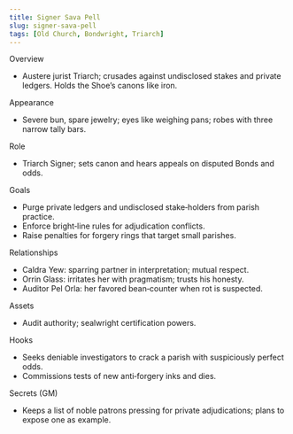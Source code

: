 ```yaml
---
title: Signer Sava Pell
slug: signer-sava-pell
tags: [Old Church, Bondwright, Triarch]
---
```


Overview
- Austere jurist Triarch; crusades against undisclosed stakes and private ledgers. Holds the Shoe’s canons like iron.

Appearance
- Severe bun, spare jewelry; eyes like weighing pans; robes with three narrow tally bars.

Role
- Triarch Signer; sets canon and hears appeals on disputed Bonds and odds.

Goals
- Purge private ledgers and undisclosed stake‑holders from parish practice.
- Enforce bright‑line rules for adjudication conflicts.
- Raise penalties for forgery rings that target small parishes.

Relationships
- Caldra Yew: sparring partner in interpretation; mutual respect.
- Orrin Glass: irritates her with pragmatism; trusts his honesty.
- Auditor Pel Orla: her favored bean‑counter when rot is suspected.

Assets
- Audit authority; sealwright certification powers.

Hooks
- Seeks deniable investigators to crack a parish with suspiciously perfect odds.
- Commissions tests of new anti‑forgery inks and dies.

Secrets (GM)
- Keeps a list of noble patrons pressing for private adjudications; plans to expose one as example.

